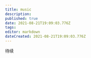 ```yaml
---
title: music
description: 
published: true
date: 2021-08-21T19:09:03.776Z
tags:
editor: markdown
dateCreated: 2021-08-21T19:09:03.776Z
---
```


待续
